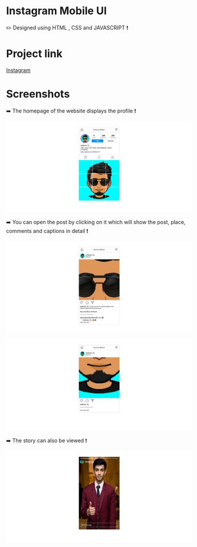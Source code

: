 # Instagram Mobile UI
✏️ Designed using HTML , CSS and JAVASCRIPT  ❗
 
# Project link

<a href="https://mithesh14.github.io/Github-profile/">Instagram</a>

# Screenshots 

➡️ The homepage of the website displays the profile ❗

![screenshots](https://github.com/Mithesh14/Instagram-mobile-ui/blob/main/images/image1.jpg)

➡️ You can open the post by clicking on it which will show the post, place, comments and captions in detail ❗


![screenshots](https://github.com/Mithesh14/Instagram-mobile-ui/blob/main/images/image2.jpg)


![screenshots](https://github.com/Mithesh14/Instagram-mobile-ui/blob/main/images/image3.jpg)

➡️ The story can also be viewed ❗


![screenshots](https://github.com/Mithesh14/Instagram-mobile-ui/blob/main/images/image4.jpg)
